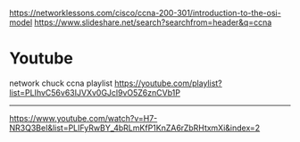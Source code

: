 https://networklessons.com/cisco/ccna-200-301/introduction-to-the-osi-model
https://www.slideshare.net/search?searchfrom=header&q=ccna


# Youtube

network chuck ccna playlist
https://youtube.com/playlist?list=PLIhvC56v63IJVXv0GJcl9vO5Z6znCVb1P


----------------------------
https://www.youtube.com/watch?v=H7-NR3Q3BeI&list=PLIFyRwBY_4bRLmKfP1KnZA6rZbRHtxmXi&index=2